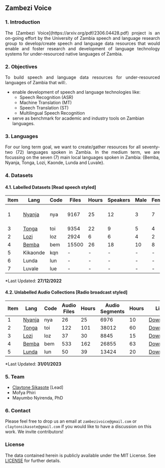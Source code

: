 ## Zambezi Voice

### 1. Introduction

<div align="justify">
<p>The [Zambezi Voice](https://arxiv.org/pdf/2306.04428.pdf) project is an on-going effort by the University of Zambia speech and language research group  to develop/create speech and language data resources that would enable and foster research and development of language technology systems for under-resourced native languages of Zambia.</p>
</div>

### 2. Objectives
<div align="justify">
  <p> To build speech and language data resources for under-resourced languages of Zambia that will:.</p>
</div>

  - enable development of speech and language technologies like:
    - Speech Recognition (ASR)
    - Machine Translation (MT)
    - Speech Translation (ST)
    - Multilingual Speech Recognition  
  - serve as benchmark for academic and industry tools on Zambian languages.
    
### 3. Languages

<div align="justify">
  <p>For our long term goal, we want to create/gather resources for all seventy-two (72) languages spoken in Zambia. In the medium term, we are focussing on the seven (7) main local languages spoken in Zambia: {Bemba, Nyanja, Tonga, Lozi, Kaonde, Lunda and Luvale}.</p>
</div>

### 4. Datasets

#### 4.1. Labelled Datasets [Read speech styled]

<div class="tg-wrap" align="left">
  <table>
    <thead>
      <tr>
        <th>Item</th>
        <th>Lang</th>
        <th>Code</th>
        <th>Files</th>
        <th>Hours</th>
        <th>Speakers</th>
        <th>Male</th>
        <th>Female</th>
        <th>Tasks</th>
      </tr>
    </thead>
    <tbody>
      <tr>
        <td>1</td>
        <td><a href="https://github.com/unza-speech-lab/zambezi-voice/tree/main/nyanja">Nyanja</a></td>
        <td>nya</td>
        <td>9167</td>
        <td>25</td>
        <td>12</td>
        <td>3</td>
        <td>7</td>
        <td>ASR, MT, ST</td>
      </tr>
      <tr>
        <td>3</td>
        <td><a href="https://github.com/unza-speech-lab/zambezi-voice/tree/main/tonga">Tonga</a></td>
        <td>toi</td>
        <td>9354</td>
        <td>22</td>
        <td>9</td>
        <td>5</td>
        <td>4</td>
        <td>ASR</td>
      </tr>
      <tr>
        <td>2</td>
        <td><a href="https://github.com/unza-speech-lab/zambezi-voice/tree/main/lozi">Lozi</a></td>
        <td>loz</td>
        <td>2924</td>
        <td>6</td>
        <td>6</td>
        <td>4</td>
        <td>2</td>
        <td>ASR</td>
      </tr>
      <tr>
        <td>4</td>
        <td><a href="https://github.com/csikasote/BembaSpeech">Bemba</a></td>
        <td>bem</td>
        <td>15500</td>
        <td>26</td>
        <td>18</td>
        <td>10</td>
        <td>8</td>
        <td>ASR</td>
      </tr>
      <tr>
        <td>5</td>
        <td>Kikaonde</td>
        <td>kqn</td>
        <td>-</td>
        <td>-</td>
        <td>-</td>
        <td>-</td>
        <td>-</td>
        <td>ASR</td>
      </tr>
      <tr>
        <td>6</td>
        <td>Lunda</td>
        <td>lun</td>
        <td>-</td>
        <td>-</td>
        <td>-</td>
        <td>-</td>
        <td>-</td>
        <td>ASR</td>
      </tr>
      <tr>
        <td>7</td>
        <td>Luvale</td>
        <td>lue</td>
        <td>-</td>
        <td>-</td>
        <td>-</td>
        <td>-</td>
        <td>-</td>
        <td>ASR</td>
      </tr>
    </tbody>
  </table>
  <p>*Last Updated: <strong>27/12/2022</strong></p>
</div>



#### 4.2. Unlabelled Audio Collections [Radio broadcast styled]

<div class="tg-wrap" align="left">
  <table>
    <thead>
      <tr>
        <th>Item</th>
        <th>Lang</th>
        <th>Code</th>
        <th>Audio Files</th>
        <th>Hours</th>
        <th>Audio Segments</th>
        <th>Hours</th>
        <th>Link</th>
      </tr>
    </thead>
    <tbody>
      <tr>
        <td>1</td>
        <td><a href="https://zenodo.org/record/7546317#.Y9EMwnUzZhE">Nyanja</a></td>
        <td>nya</td>
        <td>26</td>
        <td>25</td>
        <td>6976</td>
        <td>10</td>
        <td><a href="https://zenodo.org/record/7546317/files/nya.zip?download=1">Download</a></td>
      </tr>
      <tr>
        <td>2</td>
        <td><a href="https://zenodo.org/record/7543819#.Y9EOUXUzZhE">Tonga</a></td>
        <td>toi</td>
        <td>122</td>
        <td>101</td>
        <td>38012</td>
        <td>60</td>
        <td><a href="https://zenodo.org/record/7543819/files/toi.zip?download=1">Download</a></td>
      </tr>
      <tr>
        <td>3</td>
        <td><a href="https://zenodo.org/record/7544601#.Y9EPSHUzZhE">Lozi</a></td>
        <td>loz</td>
        <td>37</td>
        <td>30</td>
        <td>8845</td>
        <td>15</td>
        <td><a href="https://zenodo.org/record/7544601/files/loz.zip?download=1">Download</a></td>
      </tr>
      <tr>
        <td>4</td>
        <td><a href="https://zenodo.org/record/7540277#.Y9EPv3UzZhE">Bemba</a></td>
        <td>bem</td>
        <td>533</td>
        <td>162</td>
        <td>26855</td>
        <td>63</td>
        <td><a href="https://zenodo.org/record/7540277/files/bem.zip?download=1">Download</a></td>
      </tr>
      <tr>
        <td>5</td>
        <td><a href="https://zenodo.org/record/7589496#.Y9uJPBxBy0k">Lunda</a></td>
        <td>lun</td>
        <td>50</td>
        <td>39</td>
        <td>13424</td>
        <td>20</td>
        <td><a href="https://zenodo.org/record/7589496/files/lun.zip?download=1">Download</a></td>
      </tr>
    </tbody>
  </table>
  <p>*Last Updated: <strong>31/01/2023</strong></p>
</div>

### 5. Team

  - [Claytone Sikasote](https://csikasote.github.io) [Lead]
  - Mofya Phiri 
  - Mayumbo Nyirenda, PhD 

### 6. Contact
Please feel free to drop us an email at `zambezivoice@gmail.com` or `claytonsikasote@gmail.com` if you would like to have a discussion on this work. We invite contributors!

### License
The data contained herein is publicly available under the MIT License. See [LICENSE](https://github.com/unza-speech-lab/zambezi-voice/blob/main/LICENSE) for further details.
